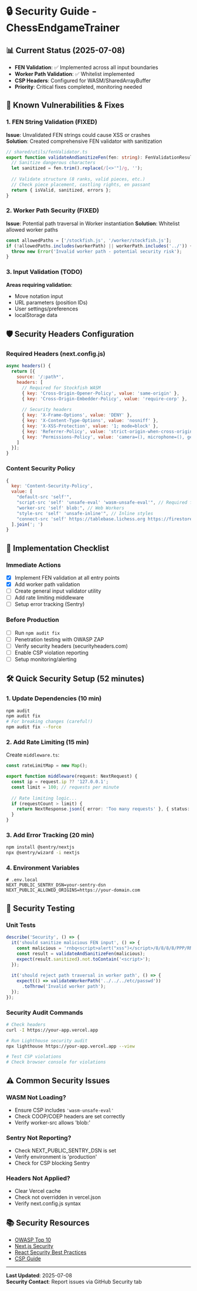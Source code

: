 # 🔒 Security Guide - ChessEndgameTrainer

## 📊 Current Status (2025-07-08)
- **FEN Validation**: ✅ Implemented across all input boundaries
- **Worker Path Validation**: ✅ Whitelist implemented
- **CSP Headers**: Configured for WASM/SharedArrayBuffer
- **Priority**: Critical fixes completed, monitoring needed

## 🚨 Known Vulnerabilities & Fixes

### 1. FEN String Validation (FIXED)
**Issue**: Unvalidated FEN strings could cause XSS or crashes  
**Solution**: Created comprehensive FEN validator with sanitization
```typescript
// shared/utils/fenValidator.ts
export function validateAndSanitizeFen(fen: string): FenValidationResult {
  // Sanitize dangerous characters
  let sanitized = fen.trim().replace(/[<>'"]/g, '');
  
  // Validate structure (8 ranks, valid pieces, etc.)
  // Check piece placement, castling rights, en passant
  return { isValid, sanitized, errors };
}
```

### 2. Worker Path Security (FIXED)  
**Issue**: Potential path traversal in Worker instantiation
**Solution**: Whitelist allowed worker paths
```typescript
const allowedPaths = ['/stockfish.js', '/worker/stockfish.js'];
if (!allowedPaths.includes(workerPath) || workerPath.includes('../')) {
  throw new Error('Invalid worker path - potential security risk');
}
```

### 3. Input Validation (TODO)
**Areas requiring validation**:
- Move notation input
- URL parameters (position IDs)
- User settings/preferences
- localStorage data

## 🛡️ Security Headers Configuration

### Required Headers (next.config.js)
```javascript
async headers() {
  return [{
    source: '/:path*',
    headers: [
      // Required for Stockfish WASM
      { key: 'Cross-Origin-Opener-Policy', value: 'same-origin' },
      { key: 'Cross-Origin-Embedder-Policy', value: 'require-corp' },
      
      // Security headers
      { key: 'X-Frame-Options', value: 'DENY' },
      { key: 'X-Content-Type-Options', value: 'nosniff' },
      { key: 'X-XSS-Protection', value: '1; mode=block' },
      { key: 'Referrer-Policy', value: 'strict-origin-when-cross-origin' },
      { key: 'Permissions-Policy', value: 'camera=(), microphone=(), geolocation=()' },
    ]
  }];
}
```

### Content Security Policy
```javascript
{
  key: 'Content-Security-Policy',
  value: [
    "default-src 'self'",
    "script-src 'self' 'unsafe-eval' 'wasm-unsafe-eval'", // Required for WASM
    "worker-src 'self' blob:", // Web Workers
    "style-src 'self' 'unsafe-inline'", // Inline styles
    "connect-src 'self' https://tablebase.lichess.org https://firestore.googleapis.com",
  ].join('; ')
}
```

## 🔐 Implementation Checklist

### Immediate Actions
- [x] Implement FEN validation at all entry points
- [x] Add worker path validation
- [ ] Create general input validator utility
- [ ] Add rate limiting middleware
- [ ] Setup error tracking (Sentry)

### Before Production
- [ ] Run `npm audit fix`
- [ ] Penetration testing with OWASP ZAP
- [ ] Verify security headers (securityheaders.com)
- [ ] Enable CSP violation reporting
- [ ] Setup monitoring/alerting

## 🛠️ Quick Security Setup (52 minutes)

### 1. Update Dependencies (10 min)
```bash
npm audit
npm audit fix
# For breaking changes (careful!)
npm audit fix --force
```

### 2. Add Rate Limiting (15 min)
Create `middleware.ts`:
```typescript
const rateLimitMap = new Map();

export function middleware(request: NextRequest) {
  const ip = request.ip ?? '127.0.0.1';
  const limit = 100; // requests per minute
  
  // Rate limiting logic...
  if (requestCount > limit) {
    return NextResponse.json({ error: 'Too many requests' }, { status: 429 });
  }
}
```

### 3. Add Error Tracking (20 min)
```bash
npm install @sentry/nextjs
npx @sentry/wizard -i nextjs
```

### 4. Environment Variables
```env
# .env.local
NEXT_PUBLIC_SENTRY_DSN=your-sentry-dsn
NEXT_PUBLIC_ALLOWED_ORIGINS=https://your-domain.com
```

## 🧪 Security Testing

### Unit Tests
```typescript
describe('Security', () => {
  it('should sanitize malicious FEN input', () => {
    const malicious = 'rnbq<script>alert("xss")</script>/8/8/8/8/PPP/RNBQKBNR';
    const result = validateAndSanitizeFen(malicious);
    expect(result.sanitized).not.toContain('<script>');
  });
  
  it('should reject path traversal in worker path', () => {
    expect(() => validateWorkerPath('../../../etc/passwd'))
      .toThrow('Invalid worker path');
  });
});
```

### Security Audit Commands
```bash
# Check headers
curl -I https://your-app.vercel.app

# Run Lighthouse security audit  
npx lighthouse https://your-app.vercel.app --view

# Test CSP violations
# Check browser console for violations
```

## ⚠️ Common Security Issues

### WASM Not Loading?
- Ensure CSP includes `'wasm-unsafe-eval'`
- Check COOP/COEP headers are set correctly
- Verify worker-src allows 'blob:'

### Sentry Not Reporting?
- Check NEXT_PUBLIC_SENTRY_DSN is set
- Verify environment is 'production'
- Check for CSP blocking Sentry

### Headers Not Applied?
- Clear Vercel cache
- Check not overridden in vercel.json
- Verify next.config.js syntax

## 📚 Security Resources
- [OWASP Top 10](https://owasp.org/www-project-top-ten/)
- [Next.js Security](https://nextjs.org/docs/advanced-features/security-headers)
- [React Security Best Practices](https://react.dev/learn/keeping-components-pure)
- [CSP Guide](https://developer.mozilla.org/en-US/docs/Web/HTTP/CSP)

---

**Last Updated**: 2025-07-08  
**Security Contact**: Report issues via GitHub Security tab